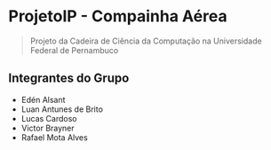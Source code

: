 # ProjetoIP - Compainha Aérea
> Projeto da Cadeira de Ciência da Computação na Universidade Federal de Pernambuco
## Integrantes do Grupo
* Edén Alsant
* Luan Antunes de Brito 
* Lucas Cardoso 
* Victor Brayner
* Rafael Mota Alves
